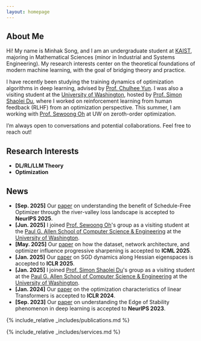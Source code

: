 ```yaml
---
layout: homepage
---
```


## About Me

Hi! My name is Minhak Song, and I am an undergraduate student at [KAIST](https://www.kaist.ac.kr/en/), majoring in Mathematical Sciences (minor in Industrial and Systems Engineering). My research interests center on the theoretical foundations of modern machine learning, with the goal of bridging theory and practice. 

I have recently been studying the training dynamics of optimization algorithms in deep learning, advised by [Prof. Chulhee Yun](https://chulheeyun.github.io). I was also a visiting student at the [University of Washington](https://www.washington.edu/), hosted by [Prof. Simon Shaolei Du](https://simonshaoleidu.com/), where I worked on reinforcement learning from human feedback (RLHF) from an optimization perspective. This summer, I am working with [Prof. Sewoong Oh](https://homes.cs.washington.edu/~sewoong/) at UW on zeroth-order optimization.

I’m always open to conversations and potential collaborations. Feel free to reach out!

## Research Interests

- **DL/RL/LLM Theory**
- **Optimization**

## News

- **[Sep. 2025]** Our [paper](https://arxiv.org/abs/2507.09846) on understanding the benefit of Schedule-Free Optimizer through the river-valley loss landscape is accepted to **NeurIPS 2025**.
- **[Jun. 2025]** I joined [Prof. Sewoong Oh](https://homes.cs.washington.edu/~sewoong/)'s group as a visiting student at the [Paul G. Allen School of Computer Science & Engineering](https://www.cs.washington.edu/) at the [University of Washington](https://www.washington.edu/).
- **[May. 2025]** Our [paper](https://arxiv.org/abs/2506.06940) on how the dataset, network architecture, and optimizer influence progressive sharpening is accepted to **ICML 2025**.
- **[Jan. 2025]** Our [paper](https://arxiv.org/abs/2405.16002) on SGD dynamics along Hessian eigenspaces is accepted to **ICLR 2025**.
- **[Jan. 2025]** I joined [Prof. Simon Shaolei Du](https://simonshaoleidu.com/)'s group as a visiting student at the [Paul G. Allen School of Computer Science & Engineering](https://www.cs.washington.edu/) at the [University of Washington](https://www.washington.edu/).
- **[Jan. 2024]** Our [paper](https://arxiv.org/abs/2310.01082) on the optimization characteristics of linear Transformers is accepted to **ICLR 2024**.
- **[Sep. 2023]** Our [paper](https://arxiv.org/abs/2307.04204) on understanding the Edge of Stability phenomenon in deep learning is accepted to **NeurIPS 2023**.

{% include_relative _includes/publications.md %}

{% include_relative _includes/services.md %}
